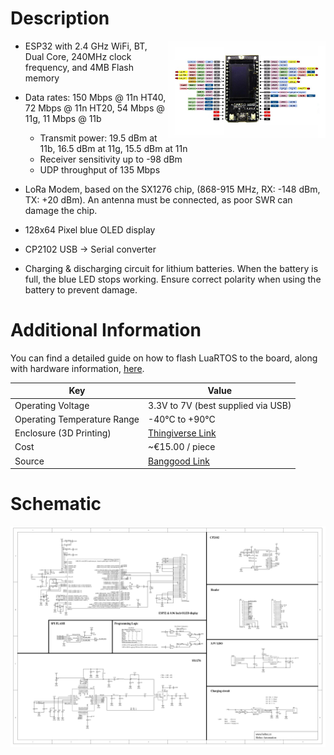# Description

<img src="ttgo_v1_pinout.jpg" align="right" width="50%"/>

* ESP32 with 2.4 GHz WiFi, BT, Dual Core, 240MHz clock frequency, and 4MB Flash memory
* Data rates: 150 Mbps @ 11n HT40, 72 Mbps @ 11n HT20, 54 Mbps @ 11g, 11 Mbps @ 11b
    * Transmit power: 19.5 dBm at 11b, 16.5 dBm at 11g, 15.5 dBm at 11n
    * Receiver sensitivity up to -98 dBm
    * UDP throughput of 135 Mbps

* LoRa Modem, based on the SX1276 chip, (868-915 MHz, RX: -148 dBm, TX: +20 dBm). An antenna must be connected, as poor SWR can damage the chip.
* 128x64 Pixel blue OLED display
* CP2102 USB → Serial converter
* Charging & discharging circuit for lithium batteries. When the battery is full, the blue LED stops working. Ensure correct polarity when using the battery to prevent damage.

# Additional Information

You can find a detailed guide on how to flash LuaRTOS to the board, along with hardware information, [here](https://www.bytebang.at/Blog/Porting+LuaRTOS+to+the+TTGO+LoRa32+Board).

Key | Value
-------- | --------
Operating Voltage | 3.3V to 7V (best supplied via USB)
Operating Temperature Range | -40°C to +90°C
Enclosure (3D Printing) | [Thingiverse Link](https://www.thingiverse.com/thing:3443245)
Cost | ~€15.00 / piece
Source | [Banggood Link](https://de.banggood.com/2Pcs-LILYGO-TTGO-LORA32-915Mhz-ESP32-LoRa-OLED-0_96-Inch-Blue-Display-p-1239769.html)

# Schematic

![Board Schematic](schematic.png)
